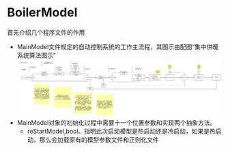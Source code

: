 # BoilerModel
首先介绍几个程序文件的作用
* MainModel文件规定的自动控制系统的工作主流程，其图示由配图“集中供暖系统算法图示”
![集中供暖系统算法图示](https://github.com/xiaojianyang820/BoilerModel/blob/master/%E9%9B%86%E4%B8%AD%E4%BE%9B%E6%9A%96%E7%B3%BB%E7%BB%9F%E7%AE%97%E6%B3%95%E5%9B%BE%E7%A4%BA.png)
* MainModel对象的初始化过程中需要十一个位置参数和实现两个抽象方法。
  * reStartModel,bool。指明此次启动模型是热启动还是冷启动，如果是热启动，那么会加载原有的模型参数文件和正则化文件
